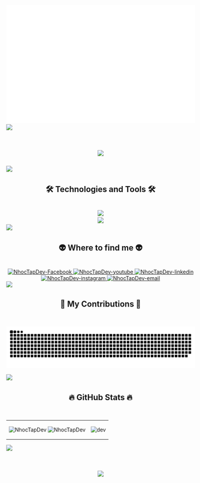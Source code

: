<!-- NhocTapDev -->
<div>
  <img src="svg/earth.svg" width="1200" alt="NhocTapDev" />
</div>

<img src="https://user-images.githubusercontent.com/73097560/115834477-dbab4500-a447-11eb-908a-139a6edaec5c.gif">

<h1 align="center">
  <img src="https://readme-typing-svg.herokuapp.com/?font=Righteous&size=35&center=true&vCenter=true&width=500&height=70&duration=4000&lines=I'm+Frontend+Developer!;+I'm+Freelancer!;" />
</h1>

<img src="https://user-images.githubusercontent.com/73097560/115834477-dbab4500-a447-11eb-908a-139a6edaec5c.gif">

<h2 align="center">🛠 Technologies and Tools 🛠</h2>
<br>

<div align="center" display="flex">
    <img src="https://skillicons.dev/icons?i=html,css,sass,javascript,bootstrap,react,redux,nodejs,expressjs" /><br>
    <img src="https://skillicons.dev/icons?i=vscode,git,github,mongodb,mysql,figma" /><br>
</div>

<img src="https://user-images.githubusercontent.com/73097560/115834477-dbab4500-a447-11eb-908a-139a6edaec5c.gif">

<h2 align="center">👽 Where to find me 👽</h2>
<br>
<!-- https://icons8.com -->
<div align="center">
  <a href="https://facebook.com/ntddatj03" target="_blank">
    <img src="https://img.icons8.com/bubbles/100/000000/facebook-new.png" alt="NhocTapDev-Facebook" />
  </a>
  <a href="" target="_blank">
    <img src="https://img.icons8.com/bubbles/100/000000/youtube-squared.png" alt="NhocTapDev-youtube" />
  </a>
  <a href="" target="_blank">
    <img src="https://img.icons8.com/bubbles/100/000000/linkedin.png" alt="NhocTapDev-linkedin" />
  </a>
  <a href="" target="_blank">
    <img src="https://img.icons8.com/bubbles/100/000000/instagram.png" alt="NhocTapDev-instagram" />
  </a>
  <a href="" target="_top">
    <img src="https://img.icons8.com/bubbles/100/000000/apple-mail.png" alt="NhocTapDev-email" />
  </a>
</div>

<img src="https://user-images.githubusercontent.com/73097560/115834477-dbab4500-a447-11eb-908a-139a6edaec5c.gif">

<h2 align="center">🐍 My Contributions 🐍</h2>
<br>

<div align="center">
  
![snake gif](https://github.com/NhocTapDev/NhocTapDev/blob/output/github-contribution-grid-snake-dark.svg)

</div>

<img src="https://user-images.githubusercontent.com/73097560/115834477-dbab4500-a447-11eb-908a-139a6edaec5c.gif">

<h2 align="center">🔥 GitHub Stats 🔥</h2>
<!-- https://github.com/anuraghazra/github-readme-stats -->
<br>
<div align=center>
  <table style="width:100%;">
    <tr>
      <td>
        <img src="https://github-readme-stats.vercel.app/api/top-langs/?username=NhocTapDev&bg_color=FFFFFF00&text_color=179fa3&layout=compact&hide=CSS&langs_count=10&custom_title=Top%20ngôn%20ngữ%20được%20dùng" alt="NhocTapDev" width="100%"/>
        <img src="https://github-readme-stats.vercel.app/api?username=NhocTapDev&bg_color=FFFFFF00&text_color=179fa3&show_icons=true&count_private=true&include_all_commits=true&custom_title=Hoạt%20động%20trên%20Github" alt="NhocTapDev" width="100%"/>
      </td>
      <td>
        <p align="center"> 
          <img src="https://media.giphy.com/media/2IudUHdI075HL02Pkk/giphy.gif?cid=790b7611sv3lw2rx1rnfqwg1soaxkljp91op0jg6beo20kch&ep=v1_gifs_search&rid=giphy.gif&ct=g" alt="dev" width="100%"/>
              <!--- https://cdn.dribbble.com/users/1059583/screenshots/4171367/coding-freak.gif --->
        </p>
      </td>
    </tr>
  </table>
</div>

<img src="https://user-images.githubusercontent.com/73097560/115834477-dbab4500-a447-11eb-908a-139a6edaec5c.gif">

<h1 align="center">
  <img src="https://readme-typing-svg.herokuapp.com/?font=Righteous&size=35&center=true&vCenter=true&width=500&height=70&duration=4000&lines=Thanks+for+visited!+👋;+...+...+...;" />
</h1>

<!---
NhocTapDev/NhocTapDev is a ✨ special ✨ repository because its `README.md` (this file) appears on your GitHub profile.
You can click the Preview link to take a look at your changes.
--->
